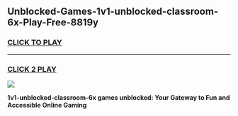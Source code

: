
## Unblocked-Games-1v1-unblocked-classroom-6x-Play-Free-8819y
<h3>
<a href="https://premium76.site?title=1v1-unblocked-classroom-6x&ref=18A1">CLICK TO PLAY</a></h3>
<hr>

<h3>
<a href="https://premium76.site?title=1v1-unblocked-classroom-6x&ref=18A1">CLICK 2 PLAY</a>
  
</h3>

<a href="https://premium76.site?title=1v1-unblocked-classroom-6x&ref=18A1"><img src="https://clearcache.store/games.png"></a>


**1v1-unblocked-classroom-6x games unblocked: Your Gateway to Fun and Accessible Online Gaming**
